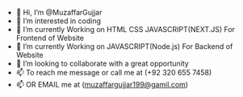 - 👋 Hi, I’m @MuzaffarGujjar
- 👀 I’m interested in coding 
- 🌱 I’m currently Working on HTML CSS JAVASCRIPT(NEXT.JS) For Frontend of Website
- 🌱 I’m currently Working on JAVASCRIPT(Node.js) For Backend of Website
- 💞️ I’m looking to collaborate with a great opportunity
- 📫 To reach me message or call me at (+92 320 655 7458)
-  📫 OR EMAIL me at (muzaffargujjar199@gamil.com)
  

<!---
MuzaffarGujjar/MuzaffarGujjar is a ✨ special ✨ repository because its `README.md` (this file) appears on your GitHub profile.
You can click the Preview link to take a look at your changes.
--->
